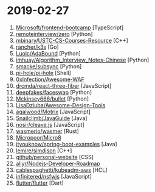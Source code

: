 # 2019-02-27

1. [Microsoft/frontend-bootcamp](https://github.com/Microsoft/frontend-bootcamp "Frontend Workshop from HTML/CSS/JS to TypeScript/React/Redux") [TypeScript]
2. [remoteinterview/zero](https://github.com/remoteinterview/zero "Zero is a web server to simplify web development.") [Python]
3. [mbinary/USTC-CS-Courses-Resource](https://github.com/mbinary/USTC-CS-Courses-Resource "❤️中国科学技术大学计算机学院课程资源(https://mbinary.xyz/ustc-cs/)") [C++]
4. [rancher/k3s](https://github.com/rancher/k3s "Lightweight Kubernetes. 5 less than k8s.") [Go]
5. [Luolc/AdaBound](https://github.com/Luolc/AdaBound "An optimizer that trains as fast as Adam and as good as SGD.") [Python]
6. [imhuay/Algorithm_Interview_Notes-Chinese](https://github.com/imhuay/Algorithm_Interview_Notes-Chinese "2018/2019/校招/春招/秋招/算法/机器学习(Machine Learning)/深度学习(Deep Learning)/自然语言处理(NLP)/C/C++/Python/面试笔记") [Python]
7. [smacke/subsync](https://github.com/smacke/subsync "Automagically synchronize subtitles with video.") [Python]
8. [pi-hole/pi-hole](https://github.com/pi-hole/pi-hole "A black hole for Internet advertisements") [Shell]
9. [0xInfection/Awesome-WAF](https://github.com/0xInfection/Awesome-WAF "🔥 A curated list of awesome web-app firewall (WAF) stuff.") 
10. [drcmda/react-three-fiber](https://github.com/drcmda/react-three-fiber "👌React-fiber renderer for THREE.js") [JavaScript]
11. [deepfakes/faceswap](https://github.com/deepfakes/faceswap "Non official project based on original /r/Deepfakes thread. Many thanks to him!") [Python]
12. [Mckinsey666/bullet](https://github.com/Mckinsey666/bullet "🚅 Beautiful Python prompts made simple. Build a prompt like stacking blocks.") [Python]
13. [LisaDziuba/Awesome-Design-Tools](https://github.com/LisaDziuba/Awesome-Design-Tools "The best design tools for everything.") 
14. [agalwood/Motrix](https://github.com/agalwood/Motrix "A full-featured download manager.") [JavaScript]
15. [Snailclimb/JavaGuide](https://github.com/Snailclimb/JavaGuide "【Java学习+面试指南】 一份涵盖大部分Java程序员所需要掌握的核心知识。") [Java]
16. [nosir/cleave.js](https://github.com/nosir/cleave.js "Format input text content when you are typing...") [JavaScript]
17. [wasmerio/wasmer](https://github.com/wasmerio/wasmer "Universal Binaries Powered by WebAssembly") [Rust]
18. [Micropoor/Micro8](https://github.com/Micropoor/Micro8 "Gitbook") 
19. [ityouknow/spring-boot-examples](https://github.com/ityouknow/spring-boot-examples "about learning Spring Boot via examples. Spring Boot 教程、技术栈示例代码，快速简单上手教程。") [Java]
20. [lemire/simdjson](https://github.com/lemire/simdjson "Parsing gigabytes of JSON per second") [C++]
21. [github/personal-website](https://github.com/github/personal-website "Code that'll help you kickstart a personal website that showcases your work as a software developer.") [CSS]
22. [aliyr/Nodejs-Developer-Roadmap](https://github.com/aliyr/Nodejs-Developer-Roadmap "A Developer Roadmap to becoming a Node.js developer in 2019") 
23. [cablespaghetti/kubeadm-aws](https://github.com/cablespaghetti/kubeadm-aws "Really cheap Kubernetes cluster on AWS with kubeadm") [HCL]
24. [infinitered/nsfwjs](https://github.com/infinitered/nsfwjs "NSFW detection on the client-side via Tensorflow JS") [JavaScript]
25. [flutter/flutter](https://github.com/flutter/flutter "Flutter makes it easy and fast to build beautiful mobile apps.") [Dart]
